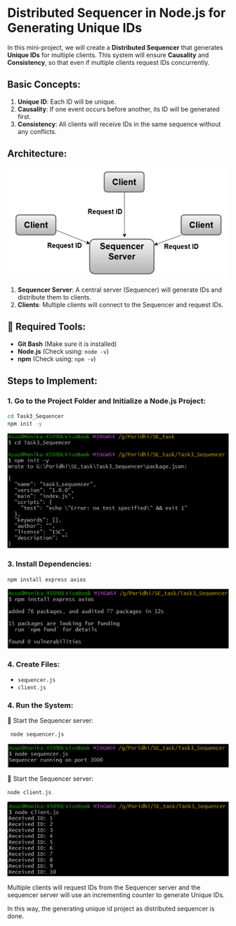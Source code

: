 # Distributed Sequencer in Node.js for Generating Unique IDs

In this mini-project, we will create a **Distributed Sequencer** that generates **Unique IDs** for multiple clients. This system will ensure **Causality** and **Consistency**, so that even if multiple clients request IDs concurrently.

## **Basic Concepts**:

1. **Unique ID**: Each ID will be unique.
2. **Causality**: If one event occurs before another, its ID will be generated first.
3. **Consistency**: All clients will receive IDs in the same sequence without any conflicts.

## **Architecture**:
![Distributed Sequencer Architecture](images/Archi.png)

1. **Sequencer Server**: A central server (Sequencer) will generate IDs and distribute them to clients.
2. **Clients**: Multiple clients will connect to the Sequencer and request IDs.

## 🔹 Required Tools:
- **Git Bash** (Make sure it is installed)
- **Node.js** (Check using: `node -v`)
- **npm** (Check using: `npm -v`)

## **Steps to Implement**:

### 1. **Go to the Project Folder and Initialize a Node.js Project:**

```bash
cd Task3_Sequencer
npm init -y
```
![Alt Text](images/init1.png)

### 3. **Install Dependencies:**
```bash
npm install express axios
```
![Alt Text](images/inti2.png)

### 4. **Create Files:**
- `sequencer.js`
- `client.js`

### 4. **Run the System**:

   🚀 Start the Sequencer server: 
   ```bash
    node sequencer.js   
   ```
   ![Alt Text](images/sequencer.png) 
     
  🚀 Start the Sequencer server: 
   ```bash
node client.js   
   ```
   ![Alt Text](images/client.png) 
     
Multiple clients will request IDs from the Sequencer server and the sequencer server will use an incrementing counter to generate Unique IDs.

In this way, the generating unique id project as distributed sequencer is done.

